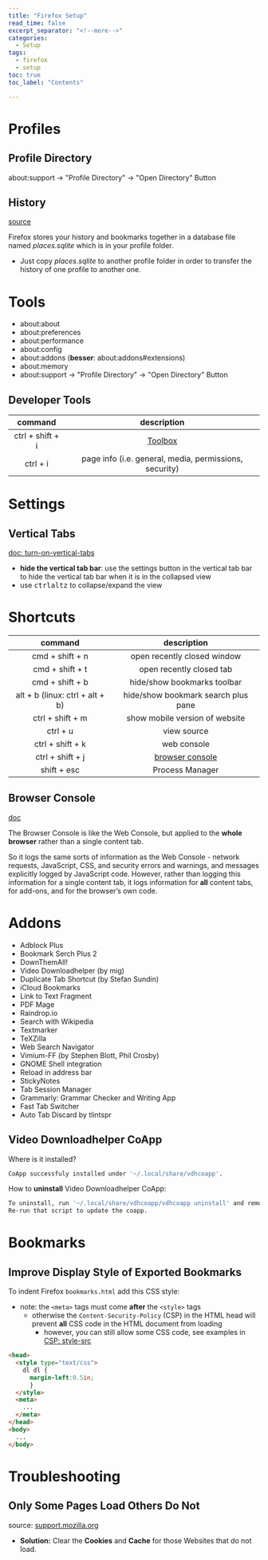 ```yaml
---
title: "Firefox Setup"
read_time: false
excerpt_separator: "<!--more-->"
categories:
  - Setup
tags:
  - firefox
  - setup
toc: true
toc_label: "Contents"

---
```


# Profiles

## Profile Directory

about:support &rarr; "Profile Directory" &rarr; "Open Directory" Button

## History

[source](https://support.mozilla.org/en-US/questions/1176169)

Firefox stores your history and bookmarks together in a database file named *places.sqlite* which is in your profile folder. 

- Just copy *places.sqlite* to another profile folder in order to transfer the history of one profile to another one.

# Tools

- about:about
- about:preferences
- about:performance
- about:config
- about:addons (**besser**: about:addons#extensions) 
- about:memory
- about:support -> "Profile Directory" -> "Open Directory" Button

## Developer Tools

| command | description |
| :---: | :---: |
ctrl + shift + i | [Toolbox](https://firefox-source-docs.mozilla.org/devtools-user/tools_toolbox/index.html)
ctrl + i | page info (i.e. general, media, permissions, security)

# Settings

## Vertical Tabs

[doc: turn-on-vertical-tabs](https://support.mozilla.org/en-US/kb/use-sidebar-access-tools-and-vertical-tabs#w_turn-on-vertical-tabs)

- **hide the vertical tab bar**: use the settings button in the vertical tab bar to hide the vertical tab bar when it is in the collapsed view
- use <kbd>ctrl</kbd><kbd>alt</kbd><kbd>z</kbd> to collapse/expand the view

# Shortcuts

| command | description |
| :---: | :---: |
cmd + shift + n | open recently closed window
cmd + shift + t	| open recently closed tab
cmd + shift + b | hide/show bookmarks toolbar
alt + b (linux: ctrl + alt + b) | hide/show bookmark search plus pane
ctrl + shift + m | show mobile version of website
ctrl + u | view source
ctrl + shift + k | web console
ctrl + shift + j | [browser console](#browser-console) 
shift + esc | Process Manager

## Browser Console

[doc](https://firefox-source-docs.mozilla.org/devtools-user/browser_console/index.html)

The Browser Console is like the Web Console, but applied to the **whole browser** rather than a single content tab.

So it logs the same sorts of information as the Web Console - network requests, JavaScript, CSS, and security errors and warnings, and messages explicitly logged by JavaScript code. However, rather than logging this information for a single content tab, it logs information for **all** content tabs, for add-ons, and for the browser’s own code.

# Addons

- Adblock Plus
- Bookmark Serch Plus 2
- DownThemAll!
- Video Downloadhelper (by mig)
- Duplicate Tab Shortcut (by Stefan Sundin)
- iCloud Bookmarks
- Link to Text Fragment
- PDF Mage
- Raindrop.io
- Search with Wikipedia
- Textmarker
- TeXZilla
- Web Search Navigator
- Vimium-FF (by Stephen Blott, Phil Crosby)
- GNOME Shell integration
- Reload in address bar
- StickyNotes
- Tab Session Manager
- Grammarly: Grammar Checker and Writing App
- Fast Tab Switcher
- Auto Tab Discard by tlintspr

## Video Downloadhelper CoApp

Where is it installed?

```bash
CoApp successfuly installed under '~/.local/share/vdhcoapp'.
```

How to **uninstall** Video Downloadhelper CoApp:

```bash
To uninstall, run '~/.local/share/vdhcoapp/vdhcoapp uninstall' and remove '~/.local/share/vdhcoapp'.
Re-run that script to update the coapp.
```

# Bookmarks

## Improve Display Style of Exported Bookmarks

To indent Firefox `bookmarks.html` add this CSS style:
- note: the `<meta>` tags must come **after** the `<style>` tags
  - otherwise the `Content-Security-Policy` (CSP) in the HTML head will prevent **all** CSS code in the HTML document from loading
    - however, you can still allow some CSS code, see examples in [CSP: style-src](https://developer.mozilla.org/en-US/docs/Web/HTTP/Headers/Content-Security-Policy/style-src)

```html
<head>
  <style type="text/css">
    dl dl {
      margin-left:0.5in;
      }
  </style>
  <meta>
    ...
  </meta>
</head>
<body>
  ...
</body>
```


# Troubleshooting

## Only Some Pages Load Others Do Not

source: [support.mozilla.org](https://support.mozilla.org/en-US/kb/firefox-cant-load-websites-other-browsers-can#w_firefox-cannot-load-certain-websites)
- **Solution:** Clear the **Cookies** and **Cache** for those Websites that do not load.
